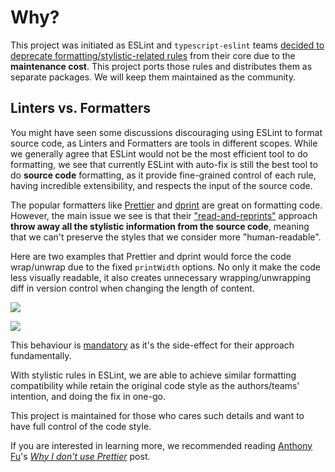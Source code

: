 # Why?

This project was initiated as ESLint and `typescript-eslint` teams [decided to deprecate formatting/stylistic-related rules](https://github.com/eslint/eslint/issues/17522) from their core due to the **maintenance cost**. This project ports those rules and distributes them as separate packages. We will keep them maintained as the community.

## Linters vs. Formatters

You might have seen some discussions discouraging using ESLint to format source code, as Linters and Formatters are tools in different scopes. While we generally agree that ESLint would not be the most efficient tool to do formatting, we see that currently ESLint with auto-fix is still the best tool to do **source code** formatting, as it provide fine-grained control of each rule, having incredible extensibility, and respects the input of the source code.

The popular formatters like [Prettier](https://github.com/prettier/prettier) and [dprint](https://dprint.dev/) are great on formatting code. However, the main issue we see is that their ["read-and-reprints"](https://prettier.io/docs/en/) approach **throw away all the stylistic information from the source code**, meaning that we can't preserve the styles that we consider more "human-readable".

Here are two examples that Prettier and dprint would force the code wrap/unwrap due to the fixed `printWidth` options. No only it make the code less visually readable, it also creates unnecessary wrapping/unwrapping diff in version control when changing the length of content.

![](/images/format-prettier.png)

![](/images/format-dprint.png)

This behaviour is [mandatory](https://github.com/prettier/prettier/issues/3468) as it's the side-effect for their approach fundamentally.

With stylistic rules in ESLint, we are able to achieve similar formatting compatibility while retain the original code style as the authors/teams' intention, and doing the fix in one-go.

This project is maintained for those who cares such details and want to have full control of the code style.

If you are interested in learning more, we recommended reading [Anthony Fu](https://antfu.me/)'s [*Why I don't use Prettier*](https://antfu.me/posts/why-not-prettier) post.
